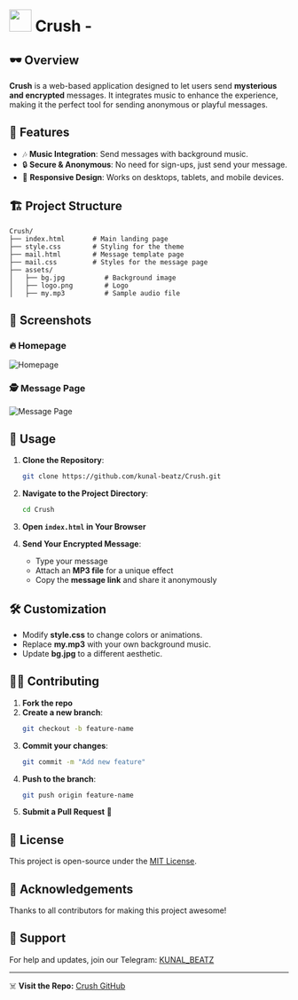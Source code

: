 # <img src="https://i.ibb.co/v60Xjpy3/image.png" width="40" /> Crush - 

## 🕶️ Overview
**Crush** is a web-based application designed to let users send **mysterious and encrypted** messages. It integrates music to enhance the experience, making it the perfect tool for sending anonymous or playful messages.

## 🎯 Features
- 🎶 **Music Integration**: Send messages with background music.
- 🔒 **Secure & Anonymous**: No need for sign-ups, just send your message.
- 📱 **Responsive Design**: Works on desktops, tablets, and mobile devices.

## 🏗️ Project Structure
```
Crush/
├── index.html       # Main landing page
├── style.css        # Styling for the theme
├── mail.html        # Message template page
├── mail.css         # Styles for the message page
├── assets/
│   ├── bg.jpg          # Background image
│   ├── logo.png        # Logo
│   ├── my.mp3          # Sample audio file
```

## 📸 Screenshots
### 🔥 Homepage
![Homepage](https://i.ibb.co/mrjj9DB0/Screenshot-29.png)

### 🕵️ Message Page
![Message Page](https://i.ibb.co/qYFwBdT4/Screenshot-28.png)

## 🚀 Usage
1. **Clone the Repository**:
   ```bash
   git clone https://github.com/kunal-beatz/Crush.git
   ```
2. **Navigate to the Project Directory**:
   ```bash
   cd Crush
   ```
3. **Open `index.html` in Your Browser**

4. **Send Your Encrypted Message**:
   - Type your message
   - Attach an **MP3 file** for a unique effect
   - Copy the **message link** and share it anonymously

## 🛠️ Customization
- Modify **style.css** to change colors or animations.
- Replace **my.mp3** with your own background music.
- Update **bg.jpg** to a different aesthetic.

## 👨‍💻 Contributing
1. **Fork the repo**
2. **Create a new branch**:
   ```bash
   git checkout -b feature-name
   ```
3. **Commit your changes**:
   ```bash
   git commit -m "Add new feature"
   ```
4. **Push to the branch**:
   ```bash
   git push origin feature-name
   ```
5. **Submit a Pull Request** 🚀

## 📜 License
This project is open-source under the [MIT License](LICENSE).

## 🎩 Acknowledgements
Thanks to all contributors for making this project awesome!

## 🔗 Support
For help and updates, join our Telegram: [KUNAL_BEATZ](https://t.me/nobi_shops)

---
☠️ **Visit the Repo:** [Crush GitHub](https://github.com/kunal-beatz/Crush)

